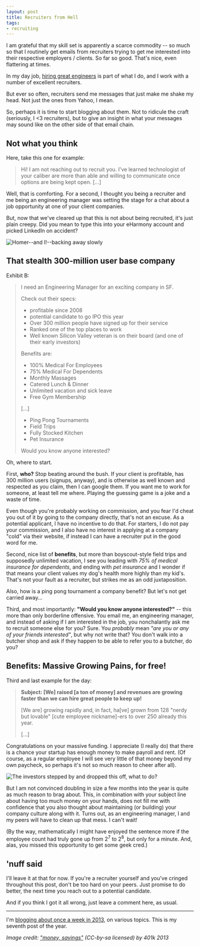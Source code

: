 ```yaml
---
layout: post
title: Recruiters from Hell
tags:
- recruiting
---
```


I am grateful that my skill set is apparently a scarce commodity -- so much so that I routinely get emails from recruiters trying to get me interested into their respective employers / clients. So far so good. That's nice, even flattering at times.

In my day job, [hiring great engineers](http://careers.mozilla.org/) is part of what I do, and I work with a number of excellent recruiters.

But ever so often, recruiters send me messages that just make me shake my head. Not just the ones from Yahoo, I mean.

So, perhaps it is time to start blogging about them. Not to ridicule the craft (seriously, I <3 recruiters), but to give an insight in what your messages may sound like on the other side of that email chain.

## Not what you think

Here, take this one for example:

> Hi! I am not reaching out to recruit you. I've learned technologist of your caliber are more than able and willing to communicate once options are being kept open. […]

Well, that is comforting. For a second, I thought you being a recruiter and me being an engineering manager was setting the stage for a chat about a job opportunity at one of your client companies.

But, now that we've cleared up that this is not about being recruited, it's just plain creepy. Did you mean to type this into your eHarmony account and picked LinkedIn on accident?

![Homer--and I!--backing away slowly](/media/2013/homerback.gif)


## That stealth 300-million user base company

Exhibit B:

<blockquote>
<p>I need an Engineering Manager for an exciting company in SF.</p>
<p>Check out their specs:</p>

<ul>
<li>profitable since 2008<li>potential candidate to go IPO this year
<li>Over 300 million people have signed up for their service
<li>Ranked one of the top places to work
<li>Well known Silicon Valley veteran is on their board (and one of their early investors)
</ul>

<p>Benefits are:</p>
<ul>
<li>100% Medical For Employees
<li>75% Medical For Dependents
<li>Monthly Massages
<li>Catered Lunch & Dinner
<li>Unlimited vacation and sick leave
<li>Free Gym Membership
</ul>

<p>[…]</p>

<ul>
<li>Ping Pong Tournaments
<li>Field Trips
<li>Fully Stocked Kitchen
<li>Pet Insurance
</ul>

<p>Would you know anyone interested?</p>
</blockquote>

Oh, where to start.

First, **who?** Stop beating around the bush. If your client is profitable, has 300 million users (signups, anyway), and is otherwise as well known and respected as you claim, then I can google them. If you want me to work for someone, at least tell me where. Playing the guessing game is a joke and a waste of time.

Even though you're probably working on commission, and you fear I'd cheat you out of it by going to the company directly, that's not an excuse. As a potential applicant, I have no incentive to do that. For starters, I do not pay your commission, and I also have no interest in applying at a company "cold" via their website, if instead I can have a recruiter put in the good word for me.

Second, nice list of **benefits**, but more than boyscout-style field trips and supposedly unlimited vacation, I see you leading with *75% of medical insurance for dependents*, and ending with *pet insurance* and I wonder if that means your client values my dog's health more highly than my kid's. That's not your fault as a recruiter, but strikes me as an odd juxtaposition.

Also, how is a ping pong tournament a company benefit? But let's not get carried away…

Third, and most importantly: **"Would you know anyone interested?"** -- this more than only borderline offensive. You email me, an engineering manager, and instead of asking if I am interested in the job, you nonchalantly ask me to recruit someone else for you? Sure. You *probably* mean *"are you or any of your friends interested"*, but why not write that? You don't walk into a butcher shop and ask if they happen to be able to refer you to a butcher, do you?

## Benefits: Massive Growing Pains, for free!

Third and last example for the day:

> **Subject: [We] raised [a ton of money] and revenues are growing faster than we can hire great people to keep up!**
> 
> [We are] growing rapidly and, in fact, ha[ve] grown from 128 "nerdy but lovable" [cute employee nickname]-ers to over 250 already this year.
> 
> […]

Congratulations on your massive funding. I appreciate (I really do) that there is a chance your startup has enough money to make payroll and rent. (Of course, as a regular employee I will see very little of that money beyond my own paycheck, so perhaps it's not so much reason to cheer after all).

![The investors stepped by and dropped this off, what to do?](/media/2013/money.jpg)

But I am not convinced doubling in size a few months into the year is quite as much reason to brag about. This, in combination with your subject line about having too much money on your hands, does not fill me with confidence that you also thought about maintaining (or building) your company culture along with it. Turns out, as an engineering manager, I and my peers will have to clean up that mess. I can't wait!

(By the way, mathematically I might have enjoyed the sentence more if the employee count had truly gone up from 2<sup>7</sup> to 2<sup>8</sup>, but only for a minute. And, alas, you missed this opportunity to get some geek cred.)

## 'nuff said
I'll leave it at that for now. If you're a recruiter yourself and you've cringed throughout this post, don't be too hard on your peers. Just promise to do better, the next time you reach out to a potential candidate.

And if you think I got it all wrong, just leave a comment here, as usual.

---

I'm [blogging about once a week in 2013][challenge], on various topics. This is my seventh post of the year.

[challenge]: /2013/01/07/writing-challenge-accepted/

*Image credit: ["money, savings"](http://www.flickr.com/photos/68751915@N05/6757871357/) (CC-by-sa licensed) by 401k 2013*

